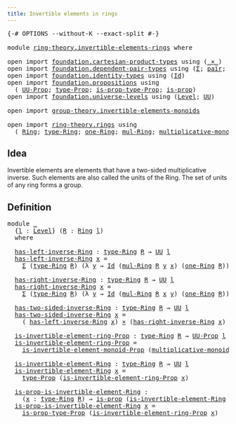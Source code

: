 ```yaml
---
title: Invertible elements in rings
---
```


<pre class="Agda"><a id="54" class="Symbol">{-#</a> <a id="58" class="Keyword">OPTIONS</a> <a id="66" class="Pragma">--without-K</a> <a id="78" class="Pragma">--exact-split</a> <a id="92" class="Symbol">#-}</a>

<a id="97" class="Keyword">module</a> <a id="104" href="ring-theory.invertible-elements-rings.html" class="Module">ring-theory.invertible-elements-rings</a> <a id="142" class="Keyword">where</a>

<a id="149" class="Keyword">open</a> <a id="154" class="Keyword">import</a> <a id="161" href="foundation.cartesian-product-types.html" class="Module">foundation.cartesian-product-types</a> <a id="196" class="Keyword">using</a> <a id="202" class="Symbol">(</a><a id="203" href="foundation-core.cartesian-product-types.html#577" class="Function Operator">_×_</a><a id="206" class="Symbol">)</a>
<a id="208" class="Keyword">open</a> <a id="213" class="Keyword">import</a> <a id="220" href="foundation.dependent-pair-types.html" class="Module">foundation.dependent-pair-types</a> <a id="252" class="Keyword">using</a> <a id="258" class="Symbol">(</a><a id="259" href="foundation-core.dependent-pair-types.html#502" class="Record">Σ</a><a id="260" class="Symbol">;</a> <a id="262" href="foundation-core.dependent-pair-types.html#575" class="InductiveConstructor">pair</a><a id="266" class="Symbol">;</a> <a id="268" href="foundation-core.dependent-pair-types.html#592" class="Field">pr1</a><a id="271" class="Symbol">;</a> <a id="273" href="foundation-core.dependent-pair-types.html#604" class="Field">pr2</a><a id="276" class="Symbol">)</a>
<a id="278" class="Keyword">open</a> <a id="283" class="Keyword">import</a> <a id="290" href="foundation.identity-types.html" class="Module">foundation.identity-types</a> <a id="316" class="Keyword">using</a> <a id="322" class="Symbol">(</a><a id="323" href="foundation-core.identity-types.html#1754" class="Datatype">Id</a><a id="325" class="Symbol">)</a>
<a id="327" class="Keyword">open</a> <a id="332" class="Keyword">import</a> <a id="339" href="foundation.propositions.html" class="Module">foundation.propositions</a> <a id="363" class="Keyword">using</a>
  <a id="371" class="Symbol">(</a> <a id="373" href="foundation-core.propositions.html#1380" class="Function">UU-Prop</a><a id="380" class="Symbol">;</a> <a id="382" href="foundation-core.propositions.html#1482" class="Function">type-Prop</a><a id="391" class="Symbol">;</a> <a id="393" href="foundation-core.propositions.html#1549" class="Function">is-prop-type-Prop</a><a id="410" class="Symbol">;</a> <a id="412" href="foundation-core.propositions.html#1295" class="Function">is-prop</a><a id="419" class="Symbol">)</a>
<a id="421" class="Keyword">open</a> <a id="426" class="Keyword">import</a> <a id="433" href="foundation.universe-levels.html" class="Module">foundation.universe-levels</a> <a id="460" class="Keyword">using</a> <a id="466" class="Symbol">(</a><a id="467" href="Agda.Primitive.html#597" class="Postulate">Level</a><a id="472" class="Symbol">;</a> <a id="474" href="foundation-core.universe-levels.html#222" class="Primitive">UU</a><a id="476" class="Symbol">)</a>

<a id="479" class="Keyword">open</a> <a id="484" class="Keyword">import</a> <a id="491" href="group-theory.invertible-elements-monoids.html" class="Module">group-theory.invertible-elements-monoids</a>

<a id="533" class="Keyword">open</a> <a id="538" class="Keyword">import</a> <a id="545" href="ring-theory.rings.html" class="Module">ring-theory.rings</a> <a id="563" class="Keyword">using</a>
  <a id="571" class="Symbol">(</a> <a id="573" href="ring-theory.rings.html#2551" class="Function">Ring</a><a id="577" class="Symbol">;</a> <a id="579" href="ring-theory.rings.html#2808" class="Function">type-Ring</a><a id="588" class="Symbol">;</a> <a id="590" href="ring-theory.rings.html#8018" class="Function">one-Ring</a><a id="598" class="Symbol">;</a> <a id="600" href="ring-theory.rings.html#6590" class="Function">mul-Ring</a><a id="608" class="Symbol">;</a> <a id="610" href="ring-theory.rings.html#7860" class="Function">multiplicative-monoid-Ring</a><a id="636" class="Symbol">)</a>
</pre>
## Idea

Invertible elements are elements that have a two-sided multiplicative inverse. Such elements are also called the units of the Ring. The set of units of any ring forms a group.

## Definition

<pre class="Agda"><a id="852" class="Keyword">module</a> <a id="859" href="ring-theory.invertible-elements-rings.html#859" class="Module">_</a>
  <a id="863" class="Symbol">{</a><a id="864" href="ring-theory.invertible-elements-rings.html#864" class="Bound">l</a> <a id="866" class="Symbol">:</a> <a id="868" href="Agda.Primitive.html#597" class="Postulate">Level</a><a id="873" class="Symbol">}</a> <a id="875" class="Symbol">(</a><a id="876" href="ring-theory.invertible-elements-rings.html#876" class="Bound">R</a> <a id="878" class="Symbol">:</a> <a id="880" href="ring-theory.rings.html#2551" class="Function">Ring</a> <a id="885" href="ring-theory.invertible-elements-rings.html#864" class="Bound">l</a><a id="886" class="Symbol">)</a>
  <a id="890" class="Keyword">where</a>
  
  <a id="901" href="ring-theory.invertible-elements-rings.html#901" class="Function">has-left-inverse-Ring</a> <a id="923" class="Symbol">:</a> <a id="925" href="ring-theory.rings.html#2808" class="Function">type-Ring</a> <a id="935" href="ring-theory.invertible-elements-rings.html#876" class="Bound">R</a> <a id="937" class="Symbol">→</a> <a id="939" href="foundation-core.universe-levels.html#222" class="Primitive">UU</a> <a id="942" href="ring-theory.invertible-elements-rings.html#864" class="Bound">l</a>
  <a id="946" href="ring-theory.invertible-elements-rings.html#901" class="Function">has-left-inverse-Ring</a> <a id="968" href="ring-theory.invertible-elements-rings.html#968" class="Bound">x</a> <a id="970" class="Symbol">=</a>
    <a id="976" href="foundation-core.dependent-pair-types.html#502" class="Record">Σ</a> <a id="978" class="Symbol">(</a><a id="979" href="ring-theory.rings.html#2808" class="Function">type-Ring</a> <a id="989" href="ring-theory.invertible-elements-rings.html#876" class="Bound">R</a><a id="990" class="Symbol">)</a> <a id="992" class="Symbol">(λ</a> <a id="995" href="ring-theory.invertible-elements-rings.html#995" class="Bound">y</a> <a id="997" class="Symbol">→</a> <a id="999" href="foundation-core.identity-types.html#1754" class="Datatype">Id</a> <a id="1002" class="Symbol">(</a><a id="1003" href="ring-theory.rings.html#6590" class="Function">mul-Ring</a> <a id="1012" href="ring-theory.invertible-elements-rings.html#876" class="Bound">R</a> <a id="1014" href="ring-theory.invertible-elements-rings.html#995" class="Bound">y</a> <a id="1016" href="ring-theory.invertible-elements-rings.html#968" class="Bound">x</a><a id="1017" class="Symbol">)</a> <a id="1019" class="Symbol">(</a><a id="1020" href="ring-theory.rings.html#8018" class="Function">one-Ring</a> <a id="1029" href="ring-theory.invertible-elements-rings.html#876" class="Bound">R</a><a id="1030" class="Symbol">))</a>
  
  <a id="1038" href="ring-theory.invertible-elements-rings.html#1038" class="Function">has-right-inverse-Ring</a> <a id="1061" class="Symbol">:</a> <a id="1063" href="ring-theory.rings.html#2808" class="Function">type-Ring</a> <a id="1073" href="ring-theory.invertible-elements-rings.html#876" class="Bound">R</a> <a id="1075" class="Symbol">→</a> <a id="1077" href="foundation-core.universe-levels.html#222" class="Primitive">UU</a> <a id="1080" href="ring-theory.invertible-elements-rings.html#864" class="Bound">l</a>
  <a id="1084" href="ring-theory.invertible-elements-rings.html#1038" class="Function">has-right-inverse-Ring</a> <a id="1107" href="ring-theory.invertible-elements-rings.html#1107" class="Bound">x</a> <a id="1109" class="Symbol">=</a>
    <a id="1115" href="foundation-core.dependent-pair-types.html#502" class="Record">Σ</a> <a id="1117" class="Symbol">(</a><a id="1118" href="ring-theory.rings.html#2808" class="Function">type-Ring</a> <a id="1128" href="ring-theory.invertible-elements-rings.html#876" class="Bound">R</a><a id="1129" class="Symbol">)</a> <a id="1131" class="Symbol">(λ</a> <a id="1134" href="ring-theory.invertible-elements-rings.html#1134" class="Bound">y</a> <a id="1136" class="Symbol">→</a> <a id="1138" href="foundation-core.identity-types.html#1754" class="Datatype">Id</a> <a id="1141" class="Symbol">(</a><a id="1142" href="ring-theory.rings.html#6590" class="Function">mul-Ring</a> <a id="1151" href="ring-theory.invertible-elements-rings.html#876" class="Bound">R</a> <a id="1153" href="ring-theory.invertible-elements-rings.html#1107" class="Bound">x</a> <a id="1155" href="ring-theory.invertible-elements-rings.html#1134" class="Bound">y</a><a id="1156" class="Symbol">)</a> <a id="1158" class="Symbol">(</a><a id="1159" href="ring-theory.rings.html#8018" class="Function">one-Ring</a> <a id="1168" href="ring-theory.invertible-elements-rings.html#876" class="Bound">R</a><a id="1169" class="Symbol">))</a>
  
  <a id="1177" href="ring-theory.invertible-elements-rings.html#1177" class="Function">has-two-sided-inverse-Ring</a> <a id="1204" class="Symbol">:</a> <a id="1206" href="ring-theory.rings.html#2808" class="Function">type-Ring</a> <a id="1216" href="ring-theory.invertible-elements-rings.html#876" class="Bound">R</a> <a id="1218" class="Symbol">→</a> <a id="1220" href="foundation-core.universe-levels.html#222" class="Primitive">UU</a> <a id="1223" href="ring-theory.invertible-elements-rings.html#864" class="Bound">l</a>
  <a id="1227" href="ring-theory.invertible-elements-rings.html#1177" class="Function">has-two-sided-inverse-Ring</a> <a id="1254" href="ring-theory.invertible-elements-rings.html#1254" class="Bound">x</a> <a id="1256" class="Symbol">=</a>
    <a id="1262" class="Symbol">(</a> <a id="1264" href="ring-theory.invertible-elements-rings.html#901" class="Function">has-left-inverse-Ring</a> <a id="1286" href="ring-theory.invertible-elements-rings.html#1254" class="Bound">x</a><a id="1287" class="Symbol">)</a> <a id="1289" href="foundation-core.cartesian-product-types.html#577" class="Function Operator">×</a> <a id="1291" class="Symbol">(</a><a id="1292" href="ring-theory.invertible-elements-rings.html#1038" class="Function">has-right-inverse-Ring</a> <a id="1315" href="ring-theory.invertible-elements-rings.html#1254" class="Bound">x</a><a id="1316" class="Symbol">)</a>

  <a id="1321" href="ring-theory.invertible-elements-rings.html#1321" class="Function">is-invertible-element-ring-Prop</a> <a id="1353" class="Symbol">:</a> <a id="1355" href="ring-theory.rings.html#2808" class="Function">type-Ring</a> <a id="1365" href="ring-theory.invertible-elements-rings.html#876" class="Bound">R</a> <a id="1367" class="Symbol">→</a> <a id="1369" href="foundation-core.propositions.html#1380" class="Function">UU-Prop</a> <a id="1377" href="ring-theory.invertible-elements-rings.html#864" class="Bound">l</a>
  <a id="1381" href="ring-theory.invertible-elements-rings.html#1321" class="Function">is-invertible-element-ring-Prop</a> <a id="1413" class="Symbol">=</a>
    <a id="1419" href="group-theory.invertible-elements-monoids.html#2809" class="Function">is-invertible-element-monoid-Prop</a> <a id="1453" class="Symbol">(</a><a id="1454" href="ring-theory.rings.html#7860" class="Function">multiplicative-monoid-Ring</a> <a id="1481" href="ring-theory.invertible-elements-rings.html#876" class="Bound">R</a><a id="1482" class="Symbol">)</a>
    
  <a id="1491" href="ring-theory.invertible-elements-rings.html#1491" class="Function">is-invertible-element-Ring</a> <a id="1518" class="Symbol">:</a> <a id="1520" href="ring-theory.rings.html#2808" class="Function">type-Ring</a> <a id="1530" href="ring-theory.invertible-elements-rings.html#876" class="Bound">R</a> <a id="1532" class="Symbol">→</a> <a id="1534" href="foundation-core.universe-levels.html#222" class="Primitive">UU</a> <a id="1537" href="ring-theory.invertible-elements-rings.html#864" class="Bound">l</a>
  <a id="1541" href="ring-theory.invertible-elements-rings.html#1491" class="Function">is-invertible-element-Ring</a> <a id="1568" href="ring-theory.invertible-elements-rings.html#1568" class="Bound">x</a> <a id="1570" class="Symbol">=</a>
    <a id="1576" href="foundation-core.propositions.html#1482" class="Function">type-Prop</a> <a id="1586" class="Symbol">(</a><a id="1587" href="ring-theory.invertible-elements-rings.html#1321" class="Function">is-invertible-element-ring-Prop</a> <a id="1619" href="ring-theory.invertible-elements-rings.html#1568" class="Bound">x</a><a id="1620" class="Symbol">)</a>

  <a id="1625" href="ring-theory.invertible-elements-rings.html#1625" class="Function">is-prop-is-invertible-element-Ring</a> <a id="1660" class="Symbol">:</a>
    <a id="1666" class="Symbol">(</a><a id="1667" href="ring-theory.invertible-elements-rings.html#1667" class="Bound">x</a> <a id="1669" class="Symbol">:</a> <a id="1671" href="ring-theory.rings.html#2808" class="Function">type-Ring</a> <a id="1681" href="ring-theory.invertible-elements-rings.html#876" class="Bound">R</a><a id="1682" class="Symbol">)</a> <a id="1684" class="Symbol">→</a> <a id="1686" href="foundation-core.propositions.html#1295" class="Function">is-prop</a> <a id="1694" class="Symbol">(</a><a id="1695" href="ring-theory.invertible-elements-rings.html#1491" class="Function">is-invertible-element-Ring</a> <a id="1722" href="ring-theory.invertible-elements-rings.html#1667" class="Bound">x</a><a id="1723" class="Symbol">)</a>
  <a id="1727" href="ring-theory.invertible-elements-rings.html#1625" class="Function">is-prop-is-invertible-element-Ring</a> <a id="1762" href="ring-theory.invertible-elements-rings.html#1762" class="Bound">x</a> <a id="1764" class="Symbol">=</a>
    <a id="1770" href="foundation-core.propositions.html#1549" class="Function">is-prop-type-Prop</a> <a id="1788" class="Symbol">(</a><a id="1789" href="ring-theory.invertible-elements-rings.html#1321" class="Function">is-invertible-element-ring-Prop</a> <a id="1821" href="ring-theory.invertible-elements-rings.html#1762" class="Bound">x</a><a id="1822" class="Symbol">)</a>
</pre>